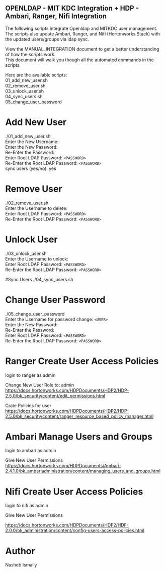 ## OPENLDAP - MIT KDC Integration + HDP - Ambari, Ranger, Nifi Integration

The following scripts integrate Openldap and MITKDC user management.  
The scripts also update Ambari, Ranger, and Nifi (Hortonworks Stack) with the updated users/groups via ldap sync.  

View the MANUAL_INTEGRATION document to get a better understanding of how the scripts work.  
This document will walk you though all the automated commands in the scripts.  

Here are the available scripts:  
01_add_new_user.sh  
02_remove_user.sh  
03_unlock_user.sh  
04_sync_users.sh  
05_change_user_password  

# Add New User
./01_add_new_user.sh  
Enter the New Username:  
Enter the New Password:  
Re-Enter the Password:  
Enter Root LDAP Password: `<PASSWORD>`  
Re-Enter the Root LDAP Password: `<PASSWORD>`  
sync users (yes/no): yes  

# Remove User
./02_remove_user.sh  
Enter the Username to delete:  
Enter Root LDAP Password: `<PASSWORD>`  
Re-Enter the Root LDAP Password: `<PASSWORD>`  

# Unlock User
./03_unlock_user.sh  
Enter the Username to unlock:  
Enter Root LDAP Password: `<PASSWORD>`  
Re-Enter the Root LDAP Password: `<PASSWORD>`  

#Sync Users
./04_sync_users.sh  

# Change User Password
./05_change_user_password  
Enter the Username for password change: `<USER>`  
Enter the New Password:  
Re-Enter the Password:  
Enter Root LDAP Password: `<PASSWORD>`  
Re-Enter the Root LDAP Password: `<PASSWORD>`  

# Ranger Create User Access Policies
login to ranger as admin
  
Change New User Role to: admin  
https://docs.hortonworks.com/HDPDocuments/HDP2/HDP-2.5.0/bk_security/content/edit_permissions.html  

Crate Policies for user  
https://docs.hortonworks.com/HDPDocuments/HDP2/HDP-2.5.0/bk_security/content/ranger_resource_based_policy_manager.html  

# Ambari Manage Users and Groups
login to ambari as admin  

Give New User Permissions  
https://docs.hortonworks.com/HDPDocuments/Ambari-2.4.1.0/bk_ambariadministration/content/managing_users_and_groups.html  

# Nifi Create User Access Policies 

login to nifi as admin

Give New User Permissions

https://docs.hortonworks.com/HDPDocuments/HDF2/HDF-2.0.0/bk_administration/content/config-users-access-policies.html 

# Author
Nasheb Ismaily  
